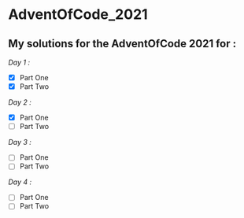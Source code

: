 AdventOfCode_2021
=================

## My solutions for the AdventOfCode 2021 for :

*Day 1 :*
- [x] Part One
- [x] Part Two

*Day 2 :*
- [x] Part One
- [ ] Part Two

*Day 3 :*
- [ ] Part One
- [ ] Part Two

*Day 4 :*
- [ ] Part One
- [ ] Part Two
